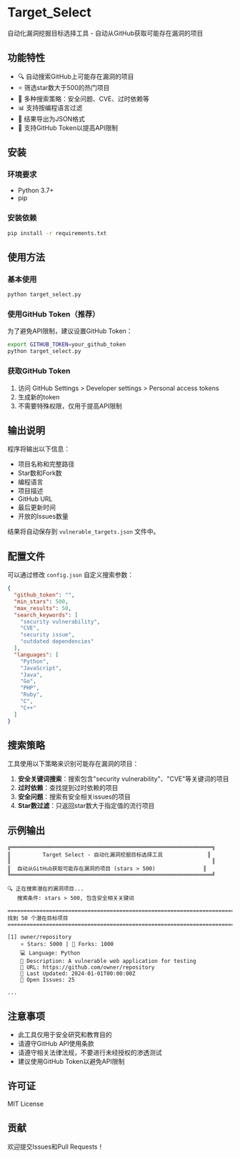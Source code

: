 # Target_Select

自动化漏洞挖掘目标选择工具 - 自动从GitHub获取可能存在漏洞的项目

## 功能特性

- 🔍 自动搜索GitHub上可能存在漏洞的项目
- ⭐ 筛选star数大于500的热门项目
- 🎯 多种搜索策略：安全问题、CVE、过时依赖等
- 📊 支持按编程语言过滤
- 💾 结果导出为JSON格式
- 🔐 支持GitHub Token以提高API限制

## 安装

### 环境要求

- Python 3.7+
- pip

### 安装依赖

```bash
pip install -r requirements.txt
```

## 使用方法

### 基本使用

```bash
python target_select.py
```

### 使用GitHub Token（推荐）

为了避免API限制，建议设置GitHub Token：

```bash
export GITHUB_TOKEN=your_github_token
python target_select.py
```

### 获取GitHub Token

1. 访问 GitHub Settings > Developer settings > Personal access tokens
2. 生成新的token
3. 不需要特殊权限，仅用于提高API限制

## 输出说明

程序将输出以下信息：

- 项目名称和完整路径
- Star数和Fork数
- 编程语言
- 项目描述
- GitHub URL
- 最后更新时间
- 开放的Issues数量

结果将自动保存到 `vulnerable_targets.json` 文件中。

## 配置文件

可以通过修改 `config.json` 自定义搜索参数：

```json
{
  "github_token": "",
  "min_stars": 500,
  "max_results": 50,
  "search_keywords": [
    "security vulnerability",
    "CVE",
    "security issue",
    "outdated dependencies"
  ],
  "languages": [
    "Python",
    "JavaScript",
    "Java",
    "Go",
    "PHP",
    "Ruby",
    "C",
    "C++"
  ]
}
```

## 搜索策略

工具使用以下策略来识别可能存在漏洞的项目：

1. **安全关键词搜索**：搜索包含"security vulnerability"、"CVE"等关键词的项目
2. **过时依赖**：查找提到过时依赖的项目
3. **安全问题**：搜索有安全相关issues的项目
4. **Star数过滤**：只返回star数大于指定值的流行项目

## 示例输出

```
╔═══════════════════════════════════════════════════════════════╗
║          Target Select - 自动化漏洞挖掘目标选择工具              ║
║                                                               ║
║  自动从GitHub获取可能存在漏洞的项目 (stars > 500)               ║
╚═══════════════════════════════════════════════════════════════╝

🔍 正在搜索潜在的漏洞项目...
   搜索条件: stars > 500, 包含安全相关关键词

================================================================================
找到 50 个潜在目标项目
================================================================================

[1] owner/repository
    ⭐ Stars: 5000 | 🍴 Forks: 1000
    💻 Language: Python
    📝 Description: A vulnerable web application for testing
    🔗 URL: https://github.com/owner/repository
    📅 Last Updated: 2024-01-01T00:00:00Z
    🐛 Open Issues: 25

...
```

## 注意事项

- 此工具仅用于安全研究和教育目的
- 请遵守GitHub API使用条款
- 请遵守相关法律法规，不要进行未经授权的渗透测试
- 建议使用GitHub Token以避免API限制

## 许可证

MIT License

## 贡献

欢迎提交Issues和Pull Requests！